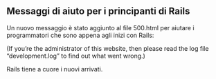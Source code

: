 ## Messaggi di aiuto per i principanti di Rails

Un nuovo messaggio è stato aggiunto al file 500.html per aiutare i programmatori che sono appena agli inizi con Rails:

(If you’re the administrator of this website, then please read the log file “development.log” to find out what went wrong.)

Rails tiene a cuore i nuovi arrivati.
